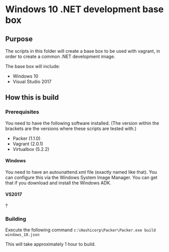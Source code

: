 # Windows 10 .NET development base box

## Purpose

The scripts in this folder will create a base box to be used with vagrant, in order to create a common
.NET development image.

The base box will include:
- Windows 10
- Visual Studio 2017 

## How this is build

### Prerequisites

You need to have the following software installed. (The version within the brackets are the versions where these scripts 
are tested with.)

- Packer (1.1.0)
- Vagrant (2.0.1)
- Virtualbox (5.2.2)

#### Windows
You need to have an autounattend.xml file (exactly named like that). You can configure this via the 
Windows System Image Manager. You can get that if you download and install the Windows ADK.

#### VS2017
? 

### Building
Execute the following command 
```c:\Hashicorp\Packer\Packer.exe build windows_10.json```

This will take approximately 1 hour to build.

